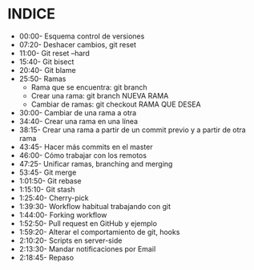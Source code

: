 # INDICE
- 00:00- Esquema control de versiones
- 07:20- Deshacer cambios, git reset
- 11:00- Git reset –hard
- 15:40- Git bisect
- 20:40- Git blame
- 25:50- Ramas
  * Rama que se encuentra: git branch
  * Crear una rama: git branch NUEVA RAMA
  * Cambiar de ramas: git checkout RAMA QUE DESEA
- 30:00- Cambiar de una rama a otra
- 34:40- Crear una rama en una línea
- 38:15- Crear una rama a partir de un commit previo y a partir de otra rama
- 43:45- Hacer más commits en el master
- 46:00- Cómo trabajar con los remotos
- 47:25- Unificar ramas, branching and merging
- 53:45- Git merge
- 1:01:50- Git rebase
- 1:15:10- Git stash
- 1:25:40- Cherry-pick
- 1:39:30- Workflow habitual trabajando con git
- 1:44:00- Forking workflow
- 1:52:50- Pull request en GitHub y ejemplo
- 1:59:20- Alterar el comportamiento de git, hooks
- 2:10:20- Scripts en server-side
- 2:13:30- Mandar notificaciones por Email
- 2:18:45- Repaso